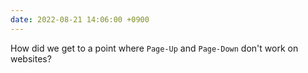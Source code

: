 ```yaml
---
date: 2022-08-21 14:06:00 +0900
---
```


How did we get to a point where `Page-Up` and `Page-Down` don't work on websites?
